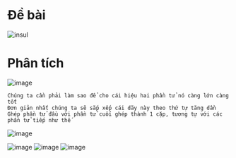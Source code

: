 # Đề bài
![insul](https://github.com/VanHoang110802/Competitive_Programming/assets/108053955/635e580d-7aa9-46f8-8107-e9f114b57ca5)

# Phân tích
![image](https://github.com/VanHoang110802/Competitive_Programming/assets/108053955/f2505547-4e91-4da5-bbed-734eed2d76e8)

```
Chúng ta cần phải làm sao để cho cái hiệu hai phần tử nó càng lớn càng tốt
Đơn giản nhất chúng ta sẽ sắp xếp cái dãy này theo thứ tự tăng dần
Ghép phần tử đầu với phần tử cuối ghép thành 1 cặp, tương tự với các phần tử tiếp như thế
```
![image](https://github.com/VanHoang110802/Competitive_Programming/assets/108053955/4282954f-e37c-4444-8a27-c824b7811008)

![image](https://github.com/VanHoang110802/Competitive_Programming/assets/108053955/bbd3f8dc-d5a3-49be-809c-05f4b25569e0)
![image](https://github.com/VanHoang110802/Competitive_Programming/assets/108053955/6b678e81-e08f-4f1a-b95f-053b963bb8f6)
![image](https://github.com/VanHoang110802/Competitive_Programming/assets/108053955/a9601459-7cd3-49b5-9d3e-211ef9448242)
